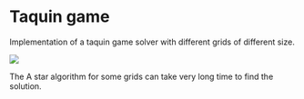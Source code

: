 # Taquin game

Implementation of a taquin game solver with different grids of different size.

<img src ="https://github.com/pinos19/A-star_algorithm_jeu_de_taquin/blob/main/src/images/manipulation.gif"/>

The A star algorithm for some grids can take very long time to find the solution.
